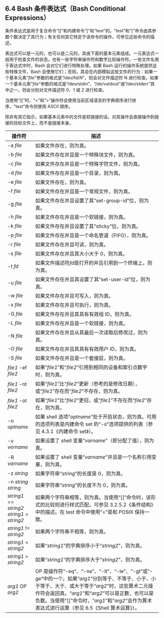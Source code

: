## 6.4 Bash 条件表达式（Bash Conditional Expressions）

条件表达式是用于复合命令“[[”和内建命令“[”和“test”的。“test”和“[”命令由其参数个数决定了其行为；有关任何其它特定于该命令的操作，可参见这些命令的描述。

表达式可以是一元的，也可以是二元的，其由下面的基本元素组成。一元表达式一般用于检查文件的状态。也有一些字符串操作符和数字比较操作符。一些文件名用于表达式中时，Bash 会对它们进行特殊处理。如果 Bash 运行的操作系统提供这些特殊文件，Bash 会使用它们；否则，其会在内部模拟这些文件的行为：如果一个基本元素“_file_”参数的格式是“/dev/fd/_N_”，则会对文件描述符 N 进行检查。如果一个基本元素“_file_”参数的格式是“/dev/stdin”、“/de/vstdout”或“/dev/stderr”其中之一，则会分别对文件描述符 0、1 或 2 进行检查。

当使用“[[”时，“<”和“>”操作符会使用当前区域语言的字典顺序进行排序。“test”命令则使用 ASCII 顺序。

除非有其它指示，如果基本元素中的文件是软链接的话，对其操作会直接操作到链接的目标文件上，而不是链接本身。

| 操作符                                          | 描述                                                                                                                                                                                                                                                                                                        |
| ----------------------------------------------- | ----------------------------------------------------------------------------------------------------------------------------------------------------------------------------------------------------------------------------------------------------------------------------------------------------------- |
| -a _file_                                       | 如果文件存在，则为真。                                                                                                                                                                                                                                                                                      |
| -b _file_                                       | 如果文件存在并且是一个特殊块文件，则为真。                                                                                                                                                                                                                                                                  |
| -c _file_                                       | 如果文件存在并且是一个特殊字符文件，则为真。                                                                                                                                                                                                                                                                |
| -d _file_                                       | 如果文件存在并且是一个目录，则为真。                                                                                                                                                                                                                                                                        |
| -e _file_                                       | 如果文件存在，则为真。                                                                                                                                                                                                                                                                                      |
| -f _file_                                       | 如果文件存在并且是一个常规文件，则为真。                                                                                                                                                                                                                                                                    |
| -g _file_                                       | 如果文件存在并且设置了其“set-group-id”位，则为真。                                                                                                                                                                                                                                                          |
| -h _file_                                       | 如果文件存在并且是一个软链接，则为真。                                                                                                                                                                                                                                                                      |
| -k _file_                                       | 如果文件存在并且设置了其“sticky”位，则为真。                                                                                                                                                                                                                                                                |
| -p _file_                                       | 如果文件存在并且是一个命名管道（FIFO），则为真。                                                                                                                                                                                                                                                            |
| -r _file_                                       | 如果文件存在并且可读，则为真。                                                                                                                                                                                                                                                                              |
| -s _file_                                       | 如果文件存在并且其大小大于 0，则为真。                                                                                                                                                                                                                                                                      |
| -t _fd_                                         | 如果文件描述符*fd*是打开的并且引用到一个终端上，则为真。                                                                                                                                                                                                                                                    |
| -u _file_                                       | 如果文件存在并且其设置了其“set-user-id”位，则为真。                                                                                                                                                                                                                                                         |
| -w _file_                                       | 如果文件存在并且可写入，则为真。                                                                                                                                                                                                                                                                            |
| -x _file_                                       | 如果文件存在并且可执行，则为真。                                                                                                                                                                                                                                                                            |
| -G _file_                                       | 如果文件存在并且其具有有效组 ID，则为真。                                                                                                                                                                                                                                                                   |
| -L _file_                                       | 如果文件存在并且是一个软链接，则为真。                                                                                                                                                                                                                                                                      |
| -N _file_                                       | 如果文件存在并且从其最后一次读取后修改过，则为真。                                                                                                                                                                                                                                                          |
| -O _file_                                       | 如果文件存在并且其具有有效用户 ID，则为真。                                                                                                                                                                                                                                                                 |
| -S _file_                                       | 如果文件存在并且是一个套接层，则为真。                                                                                                                                                                                                                                                                      |
| _file1_ -ef _file2_                             | 如果“_file1_”和“_file2_”引用到相同的设备和索引点数字时，则为真。                                                                                                                                                                                                                                            |
| _file1_ -nt _file2_                             | 如果“_file1_”比“_file2_”更新（参考的是修改日期），或“_file1_”存在而“_file2_”不存在，则为真。                                                                                                                                                                                                                |
| _file1_ -ot _file2_                             | 如果“_file1_”比“_file2_”更旧，或“_file1_”不存在而“_file2_”存在，则为真。                                                                                                                                                                                                                                    |
| -o _optname_                                    | 如果 shell 选项“_optname_”处于开启状态，则为真。可用的选项列表是内建命令 set 的“-o”选项提供的列表（参见 4.3.1《内建命令 set》）。                                                                                                                                                                           |
| -v _vername_                                    | 如果设置了 shell 变量“_varname_”（即分配了值），则为真。                                                                                                                                                                                                                                                    |
| -R _varname_                                    | 如果设置了 shell 变量“_varname_”并且是一个名称引用变量，则为真。                                                                                                                                                                                                                                            |
| -z _string_                                     | 如果字符串“_string_”的长度是 0，则为真。                                                                                                                                                                                                                                                                    |
| -n _string_<br>_string_                         | 如果字符串“_string_”的长度不为 0，则为真。                                                                                                                                                                                                                                                                  |
| _string1_ == _string2_<br>_string1_ = _string2_ | 如果两个字符串相等，则为真。当使用“[[”命令时，该形式的比较则进行样式匹配。可参见 3.2.5.2《条件结构》中的描述。在 test 命令中使用“=”是和 POSIX 保持一致。                                                                                                                                                    |
| _string1_ != _string2_                          | 如果两个字符串不相等，则为真。                                                                                                                                                                                                                                                                              |
| _string1_ < _string2_                           | 如果“_string1_”的字典排序小于“_string2_”，则为真。                                                                                                                                                                                                                                                          |
| _string1_ > _string2_                           | 如果“_string1_”的字典排序大于“_string2_”，则为真。                                                                                                                                                                                                                                                          |
| _arg1_ OP _arg2_                                | OP 是操作符“-eq”、“-ne”、“-lt”、“-le”、“-gt”或“-ge”中的一个。如果“_arg1_”分别等于、不等于、小于、小于等于、大于、或大于等于“_arg2_”时，这些算术二元操作符会返回真。“_arg1_”和“_arg2_”可以是正数，也可以是负数。当使用“[[”命令时，“_arg1_”和“_arg2_”会作为算术表达式进行运算（参见 6.5《Shell 算术运算》）。 |
